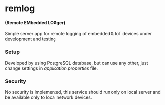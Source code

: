 # remlog 
#### (Remote EMbedded LOGger)
Simple server app for remote logging of embedded &amp; IoT devices under development and testing

### Setup

Developed by using PostgreSQL database, but can use any other, just change settings in _application.properties_ file.

### Security

No security is implemented, this service should run only on local server and be available only to local network devices.